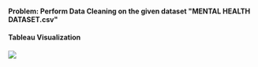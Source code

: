 #### Problem: Perform Data Cleaning on the given dataset "MENTAL HEALTH DATASET.csv"

#### Tableau Visualization
<div class='tableauPlaceholder' id='viz1606826465274' style='position: relative'><noscript><a href='#'><img alt=' ' src='https:&#47;&#47;public.tableau.com&#47;static&#47;images&#47;Me&#47;MentalHealthDataVisualization_16068246440900&#47;MentalHealthDataVisualization&#47;1_rss.png' style='border: none' /></a></noscript><object class='tableauViz'  style='display:none;'><param name='host_url' value='https%3A%2F%2Fpublic.tableau.com%2F' /> <param name='embed_code_version' value='3' /> <param name='site_root' value='' /><param name='name' value='MentalHealthDataVisualization_16068246440900&#47;MentalHealthDataVisualization' /><param name='tabs' value='no' /><param name='toolbar' value='yes' /><param name='static_image' value='https:&#47;&#47;public.tableau.com&#47;static&#47;images&#47;Me&#47;MentalHealthDataVisualization_16068246440900&#47;MentalHealthDataVisualization&#47;1.png' /> <param name='animate_transition' value='yes' /><param name='display_static_image' value='yes' /><param name='display_spinner' value='yes' /><param name='display_overlay' value='yes' /><param name='display_count' value='yes' /><param name='language' value='en' /></object></div>                <script type='text/javascript'>                    var divElement = document.getElementById('viz1606826465274');                    var vizElement = divElement.getElementsByTagName('object')[0];                    if ( divElement.offsetWidth > 800 ) { vizElement.style.width='1266px';vizElement.style.height='795px';} else if ( divElement.offsetWidth > 500 ) { vizElement.style.width='1266px';vizElement.style.height='795px';} else { vizElement.style.width='100%';vizElement.style.height='1277px';}                     var scriptElement = document.createElement('script');                    scriptElement.src = 'https://public.tableau.com/javascripts/api/viz_v1.js';                    vizElement.parentNode.insertBefore(scriptElement, vizElement);                </script>
